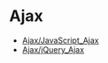 # Ajax

  * [Ajax/JavaScript_Ajax](Ajax/JavaScript_Ajax.html)
  * [Ajax/jQuery_Ajax](Ajax/jQuery_Ajax.html)
